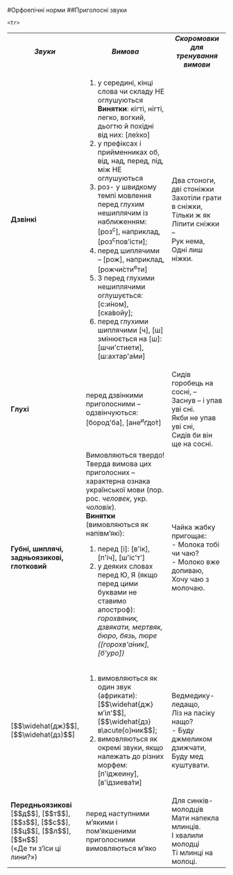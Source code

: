 #Орфоепічні норми
##Приголосні звуки

<table>
<col width="10%">
<col width="55%">
<col width="35%">
  <tr>
  <td><center><b><i>Звуки</i></b></center></td>
  <td><center><b><i>Вимова</i></b></center></td>
  <td><center><b><i>Скоромовки для тренування вимови</i></b></center></td>
  </tr>

  <tr>
  <td><b>Дзвінкі</b></td>
  <td>
  <ol>
<li>у середині, кінці слова чи складу НЕ оглушуються<br>
<b>Винятки</b>: кігті, нігті, легко, вогкий, дьогтю й похідні від них: [ле&#769;хко]</li>
<li>у префіксах і прийменниках <span class="p1">об, від, над, перед, під, між</span> НЕ оглушуються</li>
<li><span class="p1">роз-</span> у швидкому темпі мовлення перед глухим нешиплячим із наближенням:<br>
<span class="p1">[роз<sup>с</sup>]</span>, наприклад, [роз<sup>с</sup>пов’істи&#769;];</li>
<li> перед шиплячими – <span class="p1">[рож]</span>, наприклад, [рожчи&#769;сти<sup>е</sup>ти]</li>
<li><span class="p1">З</span> перед глухими нешиплячими оглушується: [с:и&#769;ном], [ска&#769;войу];
<li>перед глухими шиплячими <span class="p1">[ч], [ш]</span> змінюється на <span class="p1">[ш]</span>:
[шчи'стиети], [ш:ахтар'а&#769;ми]</li></li>
</ol>
</td>
  <td>
Два стоноги, дві стоніжки<br>
Захотіли грати в сніжки,<br>
Тільки ж як<br>
Ліпити сніжки –<br> 
Рук нема, <br>
Одні лиш ніжки.
  </td>
  </tr>

 <tr>
  <td><b>Глухі</b></td>
  <td>перед дзвінкими приголосними – одзвінчуються: [бород'ба&#769;], [ане<sup>и</sup>ґдо&#769;т]</td>
  <td>Сидів горобець на сосні, –<br>
Заснув – і упав уві сні.<br>
Якби не упав уві сні,<br>
Сидів би він ще на сосні.</td>
  </tr>

    <tr>
  <td><b>Губні, шиплячі, задньоязикові, глотковий</b></td>
  <td>Вимовляються твердо!<br> Тверда вимова цих приголосних – характерна ознака української мови (пор. рос. <i>человек</i>, укр. <i>чоловік</i>). <br>
<b>Винятки</b> (вимовляються як напівм’які):
<ol>
<li>перед <span class="p1">[і]</span>: [в'ік], [п'іч], [ш'іс'т']</li>
<li>у деяких словах перед <span class="p1">Ю, Я</span> (якщо перед цими буквами не ставимо апостроф): <i>горохвяник, дзвякати, мертвяк, бюро, бязь, пюре ([горохв'а&#769;ник], [б'уро&#769;])</li></td>
  <td>Чайка жабку пригощає:<br>
- Молока тобі чи чаю?<br>
- Молоко вже допиваю,<br>
Хочу чаю з молочаю.</td>
  </tr>

   <tr>
  <td>[$$\widehat{дж}$$], [$$\widehat{дз}$$]</td>
  <td>
  <ol>
  <li>вимовляються як один звук (африкати): [$$\widehat{дж}м’іл'$$], [$$\widehat{дз}в\acute{о}ник$$];</li>
<li>вимовляються як окремі звуки, якщо належать до різних морфем: [п'іджеину&#769;], [в'ідзиева&#769;ти]</li>
</ol></td>
  <td>Ведмедику-ледащо,<br>
Ліз на пасіку нащо?<br>
- Буду джмеликом дзижчати,<br>
Буду мед куштувати.</td>
  </tr>

   <tr>
  <td><b>Передньоязикові</b><br>
[$$д$$], [$$т$$], [$$з$$], [$$с$$],<br>
[$$ц$$], [$$л$$], [$$н$$]<br>
(«Де ти з’їси ці лини?»)
</td>
  <td>перед наступними м’якими і пом’якшеними приголосними вимовляються м’яко</td>
  <td>Для синків-молодців <br>
  Мати напекла млинців. <br>
  І хвалили молодці <br>
  Ті млинці на молоці.</td>
  </tr>
</table>

